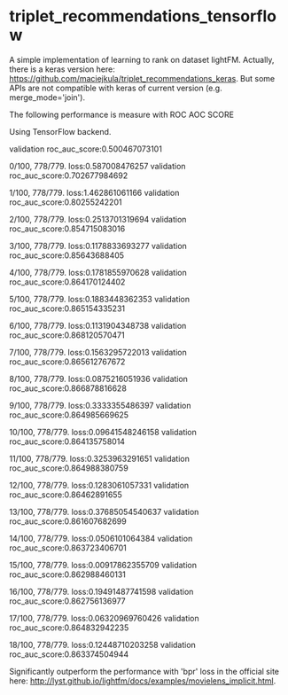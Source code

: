 # triplet_recommendations_tensorflow
A simple implementation of learning to rank on dataset lightFM. Actually, there is a keras version here: https://github.com/maciejkula/triplet_recommendations_keras. But some APIs are not compatible with keras of current version (e.g. merge_mode='join'). 

The following performance is measure with ROC AOC SCORE

Using TensorFlow backend.

validation roc_auc_score:0.500467073101
	
 0/100, 778/779. loss:0.587008476257	validation roc_auc_score:0.702677984692
 
 1/100, 778/779. loss:1.462861061166    validation roc_auc_score:0.80255242201
 
 2/100, 778/779. loss:0.2513701319694   validation roc_auc_score:0.854715083016
 
 3/100, 778/779. loss:0.1178833693277   validation roc_auc_score:0.85643688405
 
 4/100, 778/779. loss:0.1781855970628   validation roc_auc_score:0.864170124402
 
 5/100, 778/779. loss:0.1883448362353   validation roc_auc_score:0.865154335231
 
 6/100, 778/779. loss:0.1131904348738   validation roc_auc_score:0.868120570471
 
 7/100, 778/779. loss:0.1563295722013   validation roc_auc_score:0.865612767672
 
 8/100, 778/779. loss:0.0875216051936	validation roc_auc_score:0.866878816628
 
 9/100, 778/779. loss:0.3333355486397   validation roc_auc_score:0.864985669625
 
 10/100, 778/779. loss:0.09641548246158 validation roc_auc_score:0.864135758014
 
 11/100, 778/779. loss:0.3253963291651  validation roc_auc_score:0.864988380759
 
 12/100, 778/779. loss:0.1283061057331  validation roc_auc_score:0.86462891655
 
 13/100, 778/779. loss:0.37685054540637 validation roc_auc_score:0.861607682699
 
 14/100, 778/779. loss:0.0506101064384	validation roc_auc_score:0.863723406701
 
 15/100, 778/779. loss:0.00917862355709	validation roc_auc_score:0.862988460131
 
 16/100, 778/779. loss:0.19491487741598 validation roc_auc_score:0.862756136977
 
 17/100, 778/779. loss:0.06320969760426 validation roc_auc_score:0.864832942235
 
 18/100, 778/779. loss:0.12448710203258 validation roc_auc_score:0.863374504944

Significantly outperform the performance with 'bpr' loss in the official site here: http://lyst.github.io/lightfm/docs/examples/movielens_implicit.html. 
